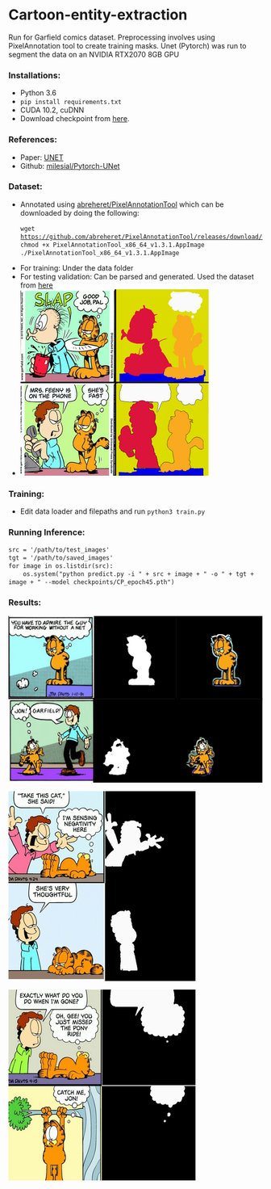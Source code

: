 # Cartoon-entity-extraction
Run for Garfield comics dataset. Preprocessing involves using PixelAnnotation tool to create training masks. Unet (Pytorch) was run to segment the data on an NVIDIA RTX2070 8GB GPU 

### Installations:
- Python 3.6
- `pip install requirements.txt`
- CUDA 10.2, cuDNN
- Download checkpoint from [here](https://drive.google.com/file/d/12hTF0IpccmdRLE0LZmw-t9qbcQ9juq8O/view?usp=sharing).

### References: 
- Paper: [UNET](https://arxiv.org/abs/1505.04597)
- Github: [milesial/Pytorch-UNet](https://github.com/milesial/Pytorch-UNet)

### Dataset: 
- Annotated using [abreheret/PixelAnnotationTool](https://github.com/abreheret/PixelAnnotationTool) which can be downloaded by doing the following: <pre><code>wget https://github.com/abreheret/PixelAnnotationTool/releases/download/v1.3.1/PixelAnnotationTool_x86_64_v1.3.1.AppImage 
chmod +x PixelAnnotationTool_x86_64_v1.3.1.AppImage
./PixelAnnotationTool_x86_64_v1.3.1.AppImage
</code></pre>
- For training: Under the data folder
- For testing validation: Can be parsed and generated. Used the dataset from [here](https://garfield.dale.ro/) 
- ![Annotated Images example](https://raw.githubusercontent.com/hensden/Cartoon-entity-extraction/master/res/oseg.png)
### Training: 
- Edit data loader and filepaths and run `python3 train.py`

### Running Inference:
<pre><code>src = '/path/to/test_images'
tgt = '/path/to/saved_images'
for image in os.listdir(src): 
    os.system("python predict.py -i " + src + image + " -o " + tgt + image + " --model checkpoints/CP_epoch45.pth") 
</code></pre>

### Results: 
![Garfield](https://raw.githubusercontent.com/hensden/Cartoon-entity-extraction/master/res/garfield.png)  

![Jon](https://raw.githubusercontent.com/hensden/Cartoon-entity-extraction/master/res/jon.png)  

![Bubbles](https://raw.githubusercontent.com/hensden/Cartoon-entity-extraction/master/res/bubble.png)  





